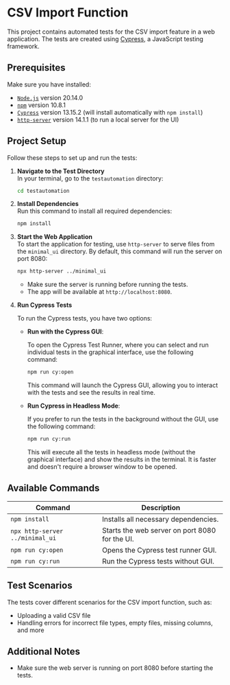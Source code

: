 # CSV Import Function
This project contains automated tests for the CSV import feature in a web application. The tests are created using [Cypress](https://www.cypress.io/), a JavaScript testing framework.

## Prerequisites

Make sure you have installed:

- [`Node.js`](https://nodejs.org/) version 20.14.0
- [`npm`](https://www.npmjs.com/) version 10.8.1
- [`Cypress`](https://www.cypress.io/) version 13.15.2 (will install automatically with `npm install`)
- [`http-server`](https://www.npmjs.com/package/http-server) version 14.1.1 (to run a local server for the UI)

## Project Setup

Follow these steps to set up and run the tests:

1. **Navigate to the Test Directory**  
   In your terminal, go to the `testautomation` directory:
   ```bash
   cd testautomation
   ```

2. **Install Dependencies**  
   Run this command to install all required dependencies:
   ```bash
   npm install
   ```

3. **Start the Web Application**  
   To start the application for testing, use `http-server` to serve files from the `minimal_ui` directory. By default, this command will run the server on port 8080:
   ```bash
   npx http-server ../minimal_ui
   ```
   - Make sure the server is running before running the tests.
   - The app will be available at `http://localhost:8080`.

4. **Run Cypress Tests**

   To run the Cypress tests, you have two options:

   - **Run with the Cypress GUI**:

     To open the Cypress Test Runner, where you can select and run individual tests in the graphical interface, use the following command:
     ```bash
     npm run cy:open
     ```

     This command will launch the Cypress GUI, allowing you to interact with the tests and see the results in real time.

   - **Run Cypress in Headless Mode**:

     If you prefer to run the tests in the background without the GUI, use the following command:
     ```bash
     npm run cy:run
     ```

     This will execute all the tests in headless mode (without the graphical interface) and show the results in the terminal. It is faster and doesn't require a browser window to be opened.

## Available Commands

| Command                    | Description                                    |
|----------------------------|------------------------------------------------|
| `npm install`              | Installs all necessary dependencies.           |
| `npx http-server ../minimal_ui` | Starts the web server on port 8080 for the UI. |
| `npm run cy:open`          | Opens the Cypress test runner GUI.             |
| `npm run cy:run`           | Run the Cypress tests without GUI.             |

## Test Scenarios

The tests cover different scenarios for the CSV import function, such as:

- Uploading a valid CSV file
- Handling errors for incorrect file types, empty files, missing columns, and more

## Additional Notes

- Make sure the web server is running on port 8080 before starting the tests.